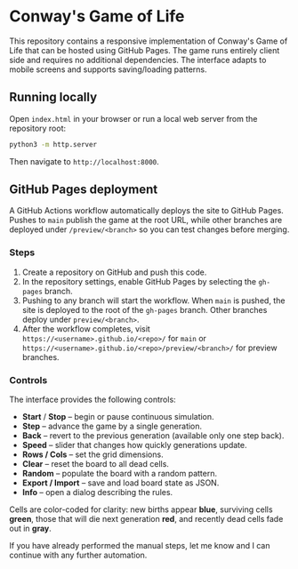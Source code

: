 # Conway's Game of Life

This repository contains a responsive implementation of Conway's Game of Life that can be hosted using GitHub Pages. The game runs entirely client side and requires no additional dependencies. The interface adapts to mobile screens and supports saving/loading patterns.

## Running locally

Open `index.html` in your browser or run a local web server from the repository root:

```bash
python3 -m http.server
```

Then navigate to `http://localhost:8000`.

## GitHub Pages deployment

A GitHub Actions workflow automatically deploys the site to GitHub Pages.  Pushes to `main` publish the game at the root URL, while other branches are deployed under `/preview/<branch>` so you can test changes before merging.

### Steps

1. Create a repository on GitHub and push this code.
2. In the repository settings, enable GitHub Pages by selecting the `gh-pages` branch.
3. Pushing to any branch will start the workflow.  When `main` is pushed, the site is deployed to the root of the `gh-pages` branch.  Other branches deploy under `preview/<branch>`.
4. After the workflow completes, visit `https://<username>.github.io/<repo>/` for `main` or `https://<username>.github.io/<repo>/preview/<branch>/` for preview branches.

### Controls

The interface provides the following controls:

* **Start** / **Stop** – begin or pause continuous simulation.
* **Step** – advance the game by a single generation.
* **Back** – revert to the previous generation (available only one step back).
* **Speed** – slider that changes how quickly generations update.
* **Rows / Cols** – set the grid dimensions.
* **Clear** – reset the board to all dead cells.
* **Random** – populate the board with a random pattern.
* **Export / Import** – save and load board state as JSON.
* **Info** – open a dialog describing the rules.

Cells are color-coded for clarity: new births appear **blue**, surviving cells **green**, those that will die next generation **red**, and recently dead cells fade out in **gray**.

If you have already performed the manual steps, let me know and I can continue with any further automation.
